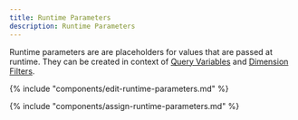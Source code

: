 ```yaml
---
title: Runtime Parameters
description: Runtime Parameters
---
```


Runtime parameters are are placeholders for values that are passed at runtime.
They can be created in context of [Query Variables](variables-and-filters.md/#edit-variables) and [Dimension Filters](variables-and-filters.md/#set-dimension-filters).

{% include "components/edit-runtime-parameters.md" %}

{% include "components/assign-runtime-parameters.md" %}
